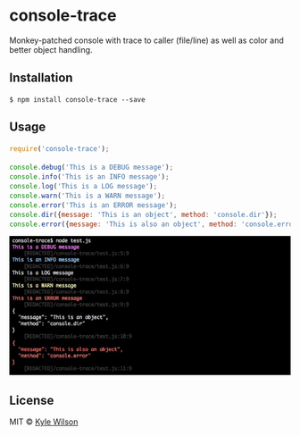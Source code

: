 # console-trace

Monkey-patched console with trace to caller (file/line) as well as color and better object handling.

## Installation
```
$ npm install console-trace --save
```

## Usage
```javascript
require('console-trace');

console.debug('This is a DEBUG message');
console.info('This is an INFO message');
console.log('This is a LOG message');
console.warn('This is a WARN message');
console.error('This is an ERROR message');
console.dir({message: 'This is an object', method: 'console.dir'});
console.error({message: 'This is also an object', method: 'console.error'});

```
![output](console-trace.jpg)

## License

MIT © [Kyle Wilson](https://github.com/waffledonkey)
